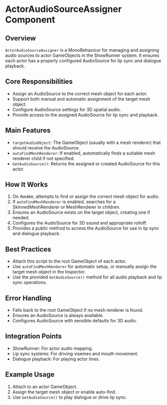 # ActorAudioSourceAssigner Component

## Overview
`ActorAudioSourceAssigner` is a MonoBehaviour for managing and assigning audio sources to actor GameObjects in the ShowRunner system. It ensures each actor has a properly configured AudioSource for lip sync and dialogue playback.

## Core Responsibilities
- Assign an AudioSource to the correct mesh object for each actor.
- Support both manual and automatic assignment of the target mesh object.
- Configure AudioSource settings for 3D spatial audio.
- Provide access to the assigned AudioSource for lip sync and playback.

## Main Features
- `targetAudioObject`: The GameObject (usually with a mesh renderer) that should receive the AudioSource.
- `autoFindMeshRenderer`: If enabled, automatically finds a suitable mesh renderer child if not specified.
- `GetAudioSource()`: Returns the assigned or created AudioSource for this actor.

## How It Works
1. On Awake, attempts to find or assign the correct mesh object for audio.
2. If `autoFindMeshRenderer` is enabled, searches for a SkinnedMeshRenderer or MeshRenderer in children.
3. Ensures an AudioSource exists on the target object, creating one if needed.
4. Configures the AudioSource for 3D sound and appropriate rolloff.
5. Provides a public method to access the AudioSource for use in lip sync and dialogue playback.

## Best Practices
- Attach this script to the root GameObject of each actor.
- Use `autoFindMeshRenderer` for automatic setup, or manually assign the target mesh object in the Inspector.
- Use the provided `GetAudioSource()` method for all audio playback and lip sync operations.

## Error Handling
- Falls back to the root GameObject if no mesh renderer is found.
- Ensures an AudioSource is always available.
- Configures AudioSource with sensible defaults for 3D audio.

## Integration Points
- ShowRunner: For actor audio mapping.
- Lip sync systems: For driving visemes and mouth movement.
- Dialogue playback: For playing actor lines.

## Example Usage
1. Attach to an actor GameObject.
2. Assign the target mesh object or enable auto-find.
3. Use `GetAudioSource()` to play dialogue or drive lip sync. 